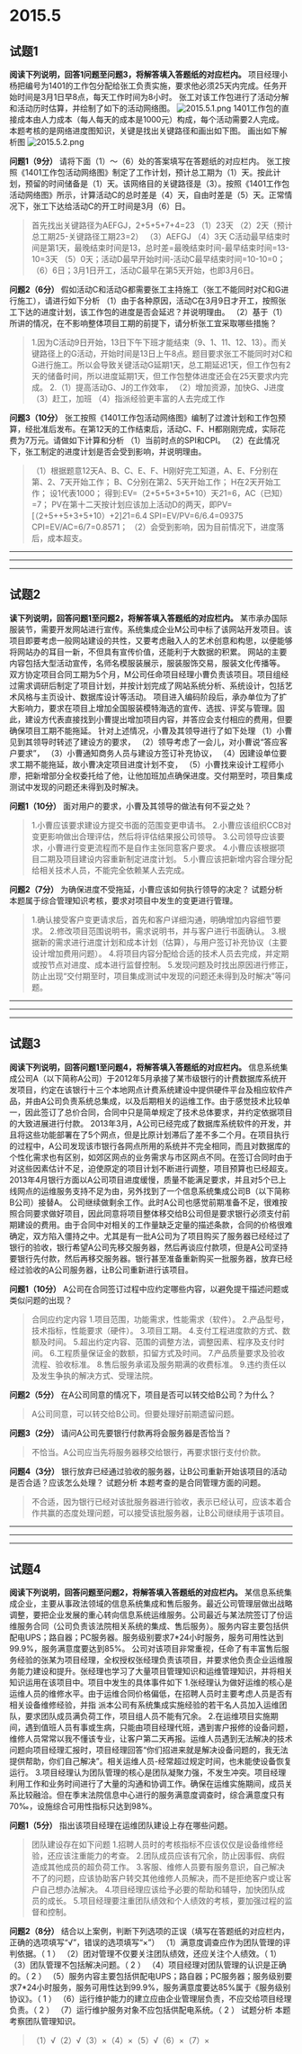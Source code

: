 # 2015.5

## 试题1

**阅读下列说明，回答1问题至问题3，将解答填入答题纸的对应栏内。**
项目经理小杨把编号为1401的工作包分配给张工负责实施，要求他必须25天内完成。任务开始时间是3月1日早8点，每天工作时间为8小时。
张工对该工作包进行了活动分解和活动历时估算，并绘制了如下的活动网络图。
![2015.5.1.png](res/2015.5.1.png)
1401工作包的直接成本由人力成本（每人每天的成本是1000元）构成，每个活动需要2人完成。
本题考核的是网络进度图知识，关键是找出关键路径和画出如下图。
画出如下解析图
![2015.5.2.png](res/2015.5.2.png)

**问题1（9分）**
请将下面（1）～（6）处的答案填写在答题纸的对应栏内。
张工按照《1401工作包活动网络图》制定了工作计划，预计总工期为（1）天。按此计划，预留的时间储备是（1）天。该网络目的关键路径是（3）。按照《1401工作包活动网络图》所示，计算活动C的总时差是（4）天，自由时差是（5）天。正常情况下，张工下达给活动C的开工时间是3月（6）日。
>首先找出关键路径为AEFGJ，2+5+5+7+4=23
（1）23天
（2）2天（预计总工期25-关键路径工期23=2）
（3）AEFGJ
（4）3天
C活动最早结束时间是第1天，最晚结束时间是13，总时差=最晚结束时间-最早结束时间=13-10=3天
（5）0天；活动D最早开始时间-活动C最早结束时间=10-10=0；
（6）6日；3月1日开工，活动C最早在第5天开始，也即3月6日。

**问题2（6分）**
假如活动C和活动G都需要张工主持施工（张工不能同时对C和G进行施工），请进行如下分析
（1）由于各种原因，活动C在3月9日才开工，按照张工下达的进度计划，该工作包的进度是否会延迟？并说明理由。
（2）基于（1）所讲的情况，在不影响整体项目工期的前提下，请分析张工宜采取哪些措施？
>1.因为C活动9日开始，13日下午下班才能结束（9、1、11、12、13）。而关键路径上的G活动，开始时间是13日上午8点。题目要求张工不能同时对C和G进行施工。所以会导致关键活动G延期1天，总工期延迟1天，但工作包有2天的储备时间，所以进度延期1天，但工作包整体进度还会在25天要求内完成。
2.（1）提高活动G、J的工作效率，
（2）增加资源，加快G、J进度
（3）赶工，加班
（4）指派经验更丰富的人去完成工作

**问题3（10分）**
张工按照《1401工作包活动网络图》编制了过渡计划和工作包预算，经批准后发布。在第12天的工作结束后，活动C、F、H都刚刚完成，实际花费为7万元。请做如下计算和分析
（1）当前时点的SPI和CPI。
（2）在此情况下，张工制定的进度计划是否会受到影响，并说明理由。
>（1）根据题意12天A、B、C、E、F、H刚好完工知道，A、E、F分别在第、2、7天开始工作；
B、C分别在第2、5天开始工作；
H在2天开始工作；
设1代表1000；
得到:EV=（2+5+5+3+5+10）天*2*1=6，AC（已知）=7；
PV在第十二天按计划应该加上活动D的两天，即PV=[（2+5++5+3+5+10）+2]*2*1=6.4
SPI=EV/PV=6/6.4=09375
CPI=EV/AC=6/7=0.8571；
（2）会受到影响，因为目前情况下，进度落后，成本超支。

---
---
---

## 试题2

**读下列说明，回答问题1至问题2，将解答填入答题纸的对应栏内。**
某市承办国际服装节，需要开发网站进行宣传。系统集成企业M公司中标了该网站开发项目。该项目即要考虑一般网站建设的共性，又要考虑融入人的艺术创意和构思，以便能够将网站办的耳目一新，不但具有宣传价值，还能利于大数据的积累。
网站的主要内容包括大型活动宣传，名师名模服装展示，服装服饰交易，服装文化传播等。
双方协定项目合同工期为5个月，M公司任命项目经理小曹负责该项目。项目组经过需求调研后制定了项目计划，并按计划完成了网站系统分析、系统设计，包括艺术风格与主页设计、数据库设计等活动。
项目进入编码阶段后，承办单位为了扩大影响力，要求在项目上增加全国服装模特海选的宣传、选拔、评奖与管理。固此，建设方代表直接找到小曹提出增加项目内容，并答应会支付相应的费用，但要确保项目工期不能拖延。
针对上述情况，小曹及其领导进行了如下处理
（1）小曹见到其领导时转述了建设方的要求，
（2）领导考虑了一会儿，对小曹说“答应客户要求”，
（3）小曹通知商务人员与建设方签订补充协议，
（4）因建设单位要求工期不能拖延，故小曹决定项目进度计划不变，
（5）小曹找来设计工程师小廖，把新增部分全权委托给了他，让他加班加点确保进度。交付期至时，项目集成测试中发现的问题还未得到及时解决。

**问题1（10分）**
面对用户的要求，小曹及其领导的做法有何不妥之处？
>1.小曹应该要求建设方提交书面的范围变更申请书。
2.小曹应该组织CCB对变更影响做出合理评估，然后将评估结果报公司领导。
3.公司领导应该要求，小曹进行变更流程而不是自作主张同意客户要求。
4.小曹应该根据项目二期及项目建设内容重新制定进度计划。
5.小曹应该把新增内容合理分配给相关技术人员，不能完全依赖某人去完成。

**问题2（7分）**
为确保进度不受拖延，小曹应该如何执行领导的决定？
试题分析
本题属于综合管理知识考核，要求对项目中发生的变更进行管理。
>1.确认接受客户变更请求后，首先和客户详细沟通，明确增加内容细节要求。
2.修改项目范围说明书，需求说明书，并与客户进行书面确认。
3.根据新的需求进行进度计划和成本计划（估算），与用户签订补充协议（主要设计增加费用问题）。
4.将项目内容分配给合适的技术人员去完成，并定期或按节点对进度、成本进行监督控制。
5.发现问题及时找出原因进行修正，防止出现“交付期至时，项目集成测试中发现的问题还未得到及时解决”等问题。

---
---
---

## 试题3

**阅读下列说明，回答问题1至问题4，将解答填入答题纸的对应栏内。**
信息系统集成公司A（以下简称A公司）于2012年5月承接了某市级银行的计费数据库系统开发项目，约定在该银行十三个本地网点计费系统建设中提供硬件平台及相应软件产品，并由A公司负责系统总集成，以及后期相关的运维工作。由于感觉技术比较单一，因此签订了总价合同，合同中只是简单规定了技术总体要求，并约定依据项目的大致进展进行付款。
2013年3月，A公司已经完成了数据库系统软件的开发，并且将这些功能部署在了5个网点，但是比原计划滞后了差不多二个月。在项目执行的过程中，A公司发现该市银行各网点所用的系统并不完全相同，而且对数据库的个性化需求也有区别，如郊区网点的业务需求与市区网点不同。在签订合同时由于对这些因素估计不足，迫使原定的项目计划不断进行调整，项目预算也已经超支。
2013年4月银行方面以A公司项目进度缓慢，质量不能满足要求，并且对5个已上线网点的运维服务支持不足为由，另外找到了一个信息系统集成公司B（以下简称B公司）接替A。
公司继续做剩余工作。此时A公司也感觉前期准备不足，很难按照合同要求做好项目，因此同意将项目整体移交给B公司但是要求银行必须支付前期建设的费用。由于合同中对相关的工作量缺乏定量的描述条款，合同的价格很难确定，双方陷入僵持之中。尤其是有一批A公司为了项目购买了服务器已经经过了银行的验收，银行希望A公司先移交服务器，然后再谈应付款项，但是A公司坚持要银行先付款，然后再移交服务器。银行甚至准备重新购买一批服务器，放弃已经经过验收的A公司服务器，让B公司重新进行该项目。

**问题1（10分）**
A公司在合同签订过程中应约定哪些内容，以避免提干描述问题或类似问题的出现？
>合同应约定内容
1.项目范围，功能需求，性能需求（软件）。
2.产品型号，技术指标，性能要求（硬件）。
3.项目工期。
4.支付工程进度款的方式、数额及时间。
5.超出约定内容、范围的调整方法，调整因素、程序及支付时间。
6.工程质量保证金的数额，扣留方式及时间。
7.产品质量要求及验收流程、验收标准。
8.售后服务承诺及服务期满的收费标准。
9.违约责任以及发生争执的解决方式、受理法院。

**问题2（5分）**
在A公司同意的情况下，项目是否可以转交给B公司？为什么？
>A公司同意，可以转交给B公司。但要处理好前期遗留问题。

**问题3（2分）**
请问A公司先要银行付款再将会服务器是否恰当？
>不恰当。A公司应当先将服务器移交给银行，再要求银行支付价款。

**问题4（3分）**
银行放弃已经通过验收的服务器，让B公司重新开始该项目的活动是否合适？应该怎么处理？
试题分析
本题考查的是合同管理方面的问题。
>不合适，因为银行已经对该批服务器进行验收，表示已经认可，应该本着合作共赢的态度处理问题，可以接受该批服务器，让B公司继续用于该项目。

---
---
---

## 试题4

**阅读下列说明，回答问题至问题2，将解答填入答题纸的对应栏内。**
某信息系统集成企业，主要从事政法领域的信息系统集成和售后服务。最近公司管理层做出战略调整，要把企业发展的重心转向信息系统运维服务。公司最近与某法院签订了份运维服务合同（公司负责该法院相关系统的集成、售后服务）。服务内容主要包括供配电UPS；路自器；PC服务器。服务级别要求7*24小时服务，服务可用性达到99.9%，服务满意度要达到85%。
公司对该项目非常重视，任命了有丰富售后服务经验的张某为项目经理，全权授权张经理负责该项目，并要求他负责企业运维服务能力建设和提升。张经理也学习了大量项目管理知识和运维管理知识，并将相关知识运用在该项目中。项目中发生的具体事件如下
1.张经理认为做好运维的核心是运维人员的维修水平。由于运维合同价格偏低，在招聘人员时主要考虑人员是否有相关设备维修经验，并指 派本公司有系统集成实施经验的若干名人员加入运维团队，要求团队成员满负荷工作，项目组人员不能有冗余。
2.在运维项目实施期间，遇到值班人员有事或生病，只能由项目经理代班，遇到害户报修的设备问题，维修人员常常以我不懂该专业，让客户第二天再报。运维人员遇到无法解决的技术问题向项目经理汇报时，项目经理回答“你们招进来就是解决设备问题的，我无法提供帮助，你们自己解决”。相关运维人员-经常超过规定时间，也未能使设备恢复运行。
3.项目经理认为团队管理的核心是团队凝聚力强，不发生冲突。项目经理利用工作和业务时间进行了大量的沟通和协调工作。确保在运维实施期间，成员关系比较融洽。但在季末法院信息中心进行的服务满意度调查时，综合满意度只有70‰，设施综合可用性指标只达到98%。

**问题1（5分）**
指出该项目经理在运维团队建设上存在哪些问题。
>团队建设存在如下问题
1.招聘人员时的考核指标不应该仅仅是设备维修经验，还应该注重能力的考查。
2.团队成员应该有冗余，防止因事假、病假造成其他成员的超负荷工作。
3.客服、维修人员要有服务意识，自己解决不了的问题，应该协助客户转交其他维修人员解决，而不是拒绝客户或让客户自己想办法解决。
4.项目经理应该给予必要的帮助和辅导，加快团队成员的成长。
5.项目经理要注重团队绩效和个人绩效的考核，要加强过程的监督和控制。

**问题2（8分）**
结合以上案例，判断下列选项的正误（填写在答题纸的对应栏内，正确的选项填写“√”，错误的选项填写“×”）
（1）满意度调查应作为团队管理的评判依据。（ 1 ）
（2）团对管理不仅要关注团队绩效，还应关注个人绩效。（ 1）
（3）团队管理不包括解决问题。（ 2 ）
（4）项目经理对团队管理的认识是正确的。（ 2 ）
（5）服务内容主要包括供配电UPS；路自器；PC服务器；服务级别要求7*24小时服务，服务可用性达到99.9%，服务满意度要达85%属于《服务级别协议》。（ 1 ）
（6）运行维护能力的建立应由企业管理层负责，不应交给项目经理负责。（ 2 ）
（7）运行维护服务对象不应包括供配电系统。（ 2 ）
试题分析
本题考察团队管理知识。
>（1）√（2）√（3）×（4）×（5）√（6）×（7）×
